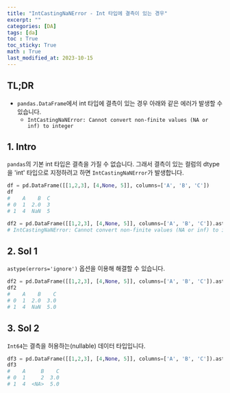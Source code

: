 ```yaml
---
title: "IntCastingNaNError - Int 타입에 결측이 있는 경우"
excerpt: ""
categories: [DA]
tags: [da]
toc : True
toc_sticky: True
math : True
last_modified_at: 2023-10-15
---
```


## TL;DR
- `pandas.DataFrame`에서 int 타입에 결측이 있는 경우 아래와 같은 에러가 발생할 수 있습니다. 
    - `IntCastingNaNError: Cannot convert non-finite values (NA or inf) to integer`

## 1. Intro
`pandas`의 기본 int 타입은 결측을 가질 수 없습니다. 그래서 결측이 있는 컬럼의 dtype을 'int' 타입으로 지정하려고 하면 `IntCastingNaNError`가 발생합니다.

```py
df = pd.DataFrame([[1,2,3], [4,None, 5]], columns=['A', 'B', 'C'])
df
#    A    B  C
# 0  1  2.0  3
# 1  4  NaN  5

df2 = pd.DataFrame([[1,2,3], [4,None, 5]], columns=['A', 'B', 'C']).astype({'A':'int', 'B':'int', 'C':'float'})  
# IntCastingNaNError: Cannot convert non-finite values (NA or inf) to integer
```

## 2. Sol 1
`astype(errors='ignore')` 옵션을 이용해 해결할 수 있습니다.

```py
df2 = pd.DataFrame([[1,2,3], [4,None, 5]], columns=['A', 'B', 'C']).astype({'A':'int', 'B':'int', 'C':'float'}, errors='ignore')
df2
#    A    B    C
# 0  1  2.0  3.0
# 1  4  NaN  5.0
```

## 3. Sol 2
`Int64`는 결측을 허용하는(nullable) 데이터 타입입니다.
```py
df3 = pd.DataFrame([[1,2,3], [4,None, 5]], columns=['A', 'B', 'C']).astype({'A':'int', 'B':'Int64', 'C':'float'})
df3
#    A     B    C
# 0  1     2  3.0
# 1  4  <NA>  5.0
```